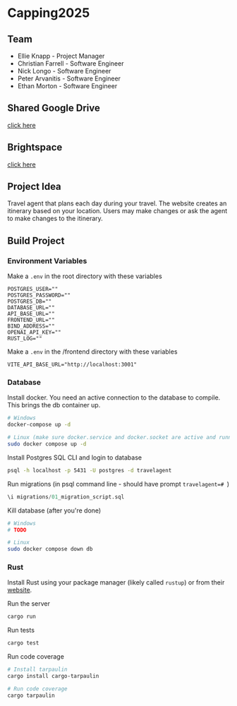 # Capping2025
## Team
* Ellie Knapp - Project Manager
* Christian Farrell - Software Engineer
* Nick Longo - Software Engineer
* Peter Arvanitis - Software Engineer
* Ethan Morton - Software Engineer
## Shared Google Drive
[click here](https://drive.google.com/drive/folders/1qaL4QgcQqS9PJ1wRcjRkr2MEaM80OV9i)
## Brightspace
[click here](https://brightspace.marist.edu/d2l/home/57958)
## Project Idea
Travel agent that plans each day during your travel. The website creates an itinerary based on your location. Users may make changes or ask the agent to make changes to the itinerary.
## Build Project
### Environment Variables
Make a `.env` in the root directory with these variables
```
POSTGRES_USER=""
POSTGRES_PASSWORD=""
POSTGRES_DB=""
DATABASE_URL=""
API_BASE_URL=""
FRONTEND_URL=""
BIND_ADDRESS=""
OPENAI_API_KEY=""
RUST_LOG=""
```
Make a `.env` in the /frontend directory with these variables
```
VITE_API_BASE_URL="http://localhost:3001"
```
### Database
Install docker. You need an active connection to the database to compile. This brings the db container up.
```sh
# Windows
docker-compose up -d

# Linux (make sure docker.service and docker.socket are active and running)
sudo docker compose up -d
```
Install Postgres SQL CLI and login to database
```sh
psql -h localhost -p 5431 -U postgres -d travelagent
```
Run migrations (in psql command line - should have prompt `travelagent=# `)
```sql
\i migrations/01_migration_script.sql
```
Kill database (after you're done)
```sh
# Windows
# TODO

# Linux
sudo docker compose down db
```
### Rust
Install Rust using your package manager (likely called `rustup`) or from their [website](https://rust-lang.org/tools/install/).

Run the server
```sh
cargo run
```
Run tests
```sh
cargo test
```
Run code coverage
```sh
# Install tarpaulin
cargo install cargo-tarpaulin

# Run code coverage
cargo tarpaulin
```